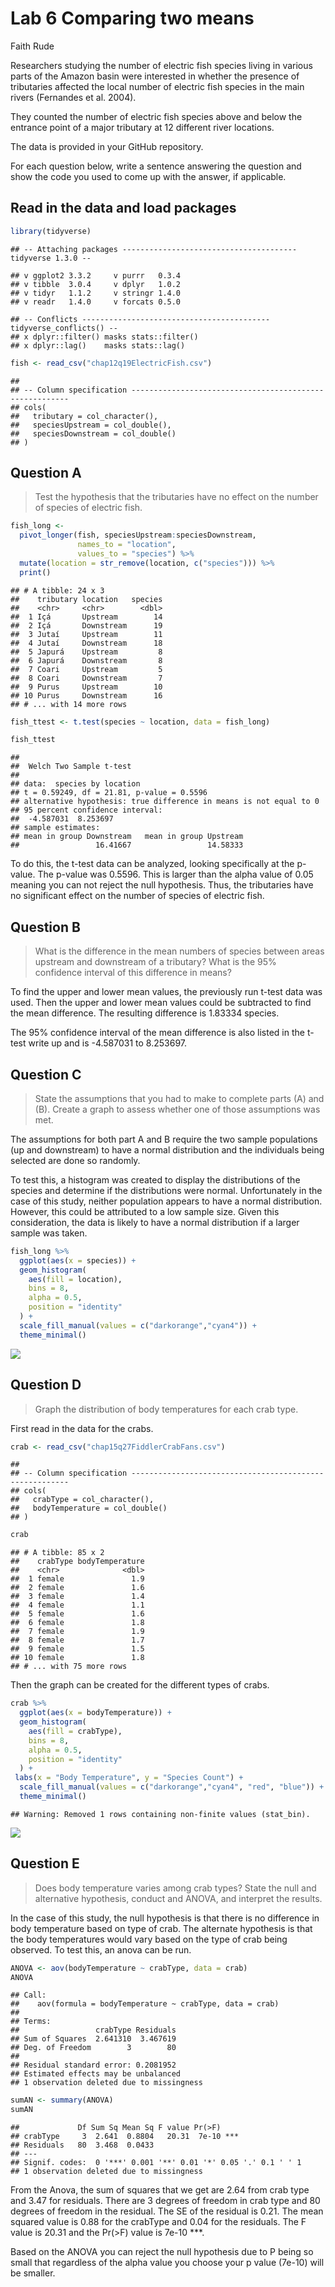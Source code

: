 Lab 6 Comparing two means
================
Faith Rude

Researchers studying the number of electric fish species living in
various parts of the Amazon basin were interested in whether the
presence of tributaries affected the local number of electric fish
species in the main rivers (Fernandes et al. 2004).

They counted the number of electric fish species above and below the
entrance point of a major tributary at 12 different river locations.

The data is provided in your GitHub repository.

For each question below, write a sentence answering the question and
show the code you used to come up with the answer, if applicable.

## Read in the data and load packages

``` r
library(tidyverse)
```

    ## -- Attaching packages --------------------------------------- tidyverse 1.3.0 --

    ## v ggplot2 3.3.2     v purrr   0.3.4
    ## v tibble  3.0.4     v dplyr   1.0.2
    ## v tidyr   1.1.2     v stringr 1.4.0
    ## v readr   1.4.0     v forcats 0.5.0

    ## -- Conflicts ------------------------------------------ tidyverse_conflicts() --
    ## x dplyr::filter() masks stats::filter()
    ## x dplyr::lag()    masks stats::lag()

``` r
fish <- read_csv("chap12q19ElectricFish.csv")
```

    ## 
    ## -- Column specification --------------------------------------------------------
    ## cols(
    ##   tributary = col_character(),
    ##   speciesUpstream = col_double(),
    ##   speciesDownstream = col_double()
    ## )

## Question A

> Test the hypothesis that the tributaries have no effect on the number
> of species of electric fish.

``` r
fish_long <- 
  pivot_longer(fish, speciesUpstream:speciesDownstream,
               names_to = "location",
               values_to = "species") %>% 
  mutate(location = str_remove(location, c("species"))) %>% 
  print()
```

    ## # A tibble: 24 x 3
    ##    tributary location   species
    ##    <chr>     <chr>        <dbl>
    ##  1 Içá       Upstream        14
    ##  2 Içá       Downstream      19
    ##  3 Jutaí     Upstream        11
    ##  4 Jutaí     Downstream      18
    ##  5 Japurá    Upstream         8
    ##  6 Japurá    Downstream       8
    ##  7 Coari     Upstream         5
    ##  8 Coari     Downstream       7
    ##  9 Purus     Upstream        10
    ## 10 Purus     Downstream      16
    ## # ... with 14 more rows

``` r
fish_ttest <- t.test(species ~ location, data = fish_long)

fish_ttest
```

    ## 
    ##  Welch Two Sample t-test
    ## 
    ## data:  species by location
    ## t = 0.59249, df = 21.81, p-value = 0.5596
    ## alternative hypothesis: true difference in means is not equal to 0
    ## 95 percent confidence interval:
    ##  -4.587031  8.253697
    ## sample estimates:
    ## mean in group Downstream   mean in group Upstream 
    ##                 16.41667                 14.58333

To do this, the t-test data can be analyzed, looking specifically at the
p-value. The p-value was 0.5596. This is larger than the alpha value of
0.05 meaning you can not reject the null hypothesis. Thus, the
tributaries have no significant effect on the number of species of
electric fish.

## Question B

> What is the difference in the mean numbers of species between areas
> upstream and downstream of a tributary? What is the 95% confidence
> interval of this difference in means?

To find the upper and lower mean values, the previously run t-test data
was used. Then the upper and lower mean values could be subtracted to
find the mean difference. The resulting difference is 1.83334 species.

The 95% confidence interval of the mean difference is also listed in the
t-test write up and is -4.587031 to 8.253697.

## Question C

> State the assumptions that you had to make to complete parts (A) and
> (B). Create a graph to assess whether one of those assumptions was
> met.

The assumptions for both part A and B require the two sample populations
(up and downstream) to have a normal distribution and the individuals
being selected are done so randomly.

To test this, a histogram was created to display the distributions of
the species and determine if the distributions were normal.
Unfortunately in the case of this study, neither population appears to
have a normal distribution. However, this could be attributed to a low
sample size. Given this consideration, the data is likely to have a
normal distribution if a larger sample was taken.

``` r
fish_long %>% 
  ggplot(aes(x = species)) +
  geom_histogram(
    aes(fill = location), 
    bins = 8, 
    alpha = 0.5, 
    position = "identity"
  ) +
  scale_fill_manual(values = c("darkorange","cyan4")) +
  theme_minimal()
```

![](README_files/figure-gfm/unnamed-chunk-2-1.png)<!-- -->

## Question D

> Graph the distribution of body temperatures for each crab type.

First read in the data for the crabs.

``` r
crab <- read_csv("chap15q27FiddlerCrabFans.csv")
```

    ## 
    ## -- Column specification --------------------------------------------------------
    ## cols(
    ##   crabType = col_character(),
    ##   bodyTemperature = col_double()
    ## )

``` r
crab
```

    ## # A tibble: 85 x 2
    ##    crabType bodyTemperature
    ##    <chr>              <dbl>
    ##  1 female               1.9
    ##  2 female               1.6
    ##  3 female               1.4
    ##  4 female               1.1
    ##  5 female               1.6
    ##  6 female               1.8
    ##  7 female               1.9
    ##  8 female               1.7
    ##  9 female               1.5
    ## 10 female               1.8
    ## # ... with 75 more rows

Then the graph can be created for the different types of crabs.

``` r
crab %>% 
  ggplot(aes(x = bodyTemperature)) +
  geom_histogram(
    aes(fill = crabType), 
    bins = 8, 
    alpha = 0.5, 
    position = "identity"
  ) +
 labs(x = "Body Temperature", y = "Species Count") +
  scale_fill_manual(values = c("darkorange","cyan4", "red", "blue")) +
  theme_minimal()
```

    ## Warning: Removed 1 rows containing non-finite values (stat_bin).

![](README_files/figure-gfm/unnamed-chunk-4-1.png)<!-- -->

## Question E

> Does body temperature varies among crab types? State the null and
> alternative hypothesis, conduct and ANOVA, and interpret the results.

In the case of this study, the null hypothesis is that there is no
difference in body temperature based on type of crab. The alternate
hypothesis is that the body temperatures would vary based on the type of
crab being observed. To test this, an anova can be run.

``` r
ANOVA <- aov(bodyTemperature ~ crabType, data = crab)
ANOVA
```

    ## Call:
    ##    aov(formula = bodyTemperature ~ crabType, data = crab)
    ## 
    ## Terms:
    ##                 crabType Residuals
    ## Sum of Squares  2.641310  3.467619
    ## Deg. of Freedom        3        80
    ## 
    ## Residual standard error: 0.2081952
    ## Estimated effects may be unbalanced
    ## 1 observation deleted due to missingness

``` r
sumAN <- summary(ANOVA)
sumAN
```

    ##             Df Sum Sq Mean Sq F value Pr(>F)    
    ## crabType     3  2.641  0.8804   20.31  7e-10 ***
    ## Residuals   80  3.468  0.0433                   
    ## ---
    ## Signif. codes:  0 '***' 0.001 '**' 0.01 '*' 0.05 '.' 0.1 ' ' 1
    ## 1 observation deleted due to missingness

From the Anova, the sum of squares that we get are 2.64 from crab type
and 3.47 for residuals. There are 3 degrees of freedom in crab type and
80 degrees of freedom in the residual. The SE of the residual is 0.21.
The mean squared value is 0.88 for the crabType and 0.04 for the
residuals. The F value is 20.31 and the Pr(&gt;F) value is 7e-10 \*\*\*.

Based on the ANOVA you can reject the null hypothesis due to P being so
small that regardless of the alpha value you choose your p value (7e-10)
will be smaller.
